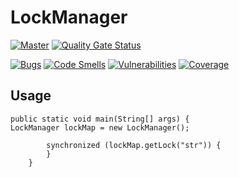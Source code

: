 # LockManager
[![Master](https://github.com/616slayer616/lockmanager/actions/workflows/master.yml/badge.svg)](https://github.com/616slayer616/lockmanager/actions/workflows/master.yml)
[![Quality Gate Status](https://sonarcloud.io/api/project_badges/measure?project=616slayer616_LockManager&metric=alert_status)](https://sonarcloud.io/dashboard?id=616slayer616_LockManager)

[![Bugs](https://sonarcloud.io/api/project_badges/measure?project=616slayer616_LockManager&metric=bugs)](https://sonarcloud.io/dashboard?id=616slayer616_LockManager)
[![Code Smells](https://sonarcloud.io/api/project_badges/measure?project=616slayer616_LockManager&metric=code_smells)](https://sonarcloud.io/dashboard?id=616slayer616_LockManager)
[![Vulnerabilities](https://sonarcloud.io/api/project_badges/measure?project=616slayer616_LockManager&metric=vulnerabilities)](https://sonarcloud.io/dashboard?id=616slayer616_LockManager)
[![Coverage](https://sonarcloud.io/api/project_badges/measure?project=616slayer616_LockManager&metric=coverage)](https://sonarcloud.io/dashboard?id=616slayer616_LockManager)

## Usage

```
public static void main(String[] args) {
LockManager lockMap = new LockManager();

        synchronized (lockMap.getLock("str")) {
        }
    }
```